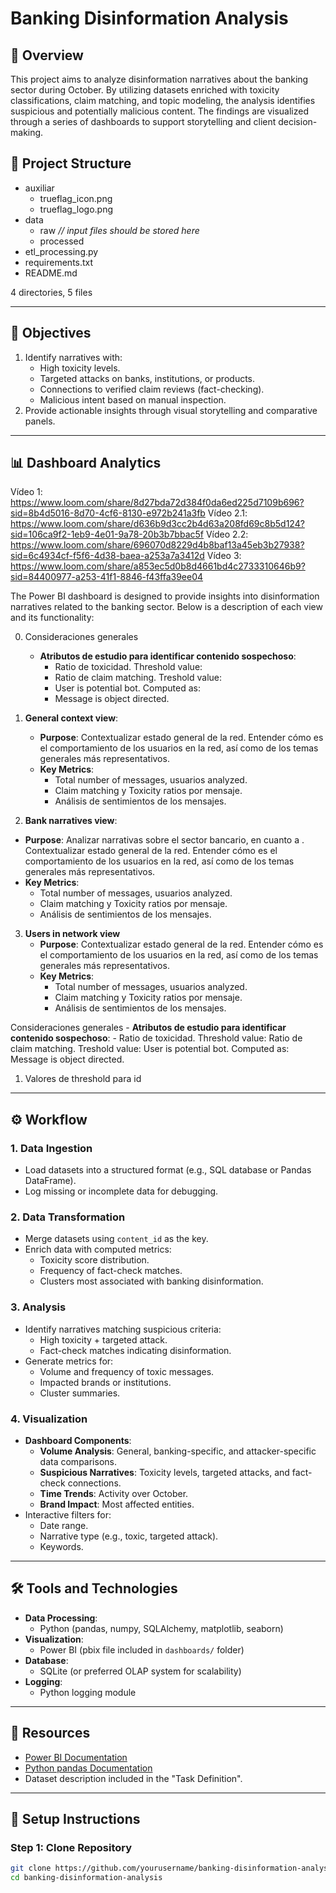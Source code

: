 # Banking Disinformation Analysis

## 📖 Overview
This project aims to analyze disinformation narratives about the banking sector during October. By utilizing datasets enriched with toxicity classifications, claim matching, and topic modeling, the analysis identifies suspicious and potentially malicious content. The findings are visualized through a series of dashboards to support storytelling and client decision-making.


## 📂 Project Structure

- auxiliar
  - trueflag_icon.png
  - trueflag_logo.png
- data
  - raw *// input files should be stored here*
  - processed
- etl_processing.py
- requirements.txt
- README.md


4 directories, 5 files

---

## 🎯 Objectives
1. Identify narratives with:
   - High toxicity levels.
   - Targeted attacks on banks, institutions, or products.
   - Connections to verified claim reviews (fact-checking).
   - Malicious intent based on manual inspection.
2. Provide actionable insights through visual storytelling and comparative panels.

---

## 📊 Dashboard Analytics

Vídeo 1: https://www.loom.com/share/8d27bda72d384f0da6ed225d7109b696?sid=8b4d5016-8d70-4cf6-8130-e972b241a3fb
Vídeo 2.1: https://www.loom.com/share/d636b9d3cc2b4d63a208fd69c8b5d124?sid=106ca9f2-1eb9-4e01-9a78-20b3b7bbac5f
Vídeo 2.2: https://www.loom.com/share/696070d8229d4b8baf13a45eb3b27938?sid=6c4934cf-f5f6-4d38-baea-a253a7a3412d
Vídeo 3: https://www.loom.com/share/a853ec5d0b8d4661bd4c2733310646b9?sid=84400977-a253-41f1-8846-f43ffa39ee04

The Power BI dashboard is designed to provide insights into disinformation narratives related to the banking sector. Below is a description of each view and its functionality:

0. Consideraciones generales
    - **Atributos de estudio para identificar contenido sospechoso**:
      - Ratio de toxicidad. Threshold value:
      - Ratio de claim matching. Treshold value:
      - User is potential bot. Computed as:
      - Message is object directed.  

1. **General context view**:
   - **Purpose**: Contextualizar estado general de la red. Entender cómo es el comportamiento de los usuarios en la red, así como de los temas generales más representativos.
   - **Key Metrics**:
     - Total number of messages, usuarios analyzed.
     - Claim matching y Toxicity ratios por mensaje.
     - Análisis de sentimientos de los mensajes.
    
2. **Bank narratives view**:
  - **Purpose**: Analizar narrativas sobre el sector bancario, en cuanto a . Contextualizar estado general de la red. Entender cómo es el comportamiento de los usuarios en la red, así como de los temas generales más representativos.
   - **Key Metrics**:
     - Total number of messages, usuarios analyzed.
     - Claim matching y Toxicity ratios por mensaje.
     - Análisis de sentimientos de los mensajes.

3. **Users in network view**
   - **Purpose**: Contextualizar estado general de la red. Entender cómo es el comportamiento de los usuarios en la red, así como de los temas generales más representativos.
   - **Key Metrics**:
     - Total number of messages, usuarios analyzed.
     - Claim matching y Toxicity ratios por mensaje.
     - Análisis de sentimientos de los mensajes.
    
Consideraciones generales
    - **Atributos de estudio para identificar contenido sospechoso**:
      - Ratio de toxicidad. Threshold value:
      Ratio de claim matching. Treshold value:
      User is potential bot. Computed as:
      Message is object directed.  

1. Valores de threshold para id
    
---

## ⚙️ Workflow

### 1. Data Ingestion
- Load datasets into a structured format (e.g., SQL database or Pandas DataFrame).
- Log missing or incomplete data for debugging.

### 2. Data Transformation
- Merge datasets using `content_id` as the key.
- Enrich data with computed metrics:
  - Toxicity score distribution.
  - Frequency of fact-check matches.
  - Clusters most associated with banking disinformation.

### 3. Analysis
- Identify narratives matching suspicious criteria:
  - High toxicity + targeted attack.
  - Fact-check matches indicating disinformation.
- Generate metrics for:
  - Volume and frequency of toxic messages.
  - Impacted brands or institutions.
  - Cluster summaries.

### 4. Visualization
- **Dashboard Components**:
  - **Volume Analysis**: General, banking-specific, and attacker-specific data comparisons.
  - **Suspicious Narratives**: Toxicity levels, targeted attacks, and fact-check connections.
  - **Time Trends**: Activity over October.
  - **Brand Impact**: Most affected entities.
- Interactive filters for:
  - Date range.
  - Narrative type (e.g., toxic, targeted attack).
  - Keywords.

---

## 🛠 Tools and Technologies
- **Data Processing**:
  - Python (pandas, numpy, SQLAlchemy, matplotlib, seaborn)
- **Visualization**:
  - Power BI (pbix file included in `dashboards/` folder)
- **Database**:
  - SQLite (or preferred OLAP system for scalability)
- **Logging**:
  - Python logging module

---

## 🔗 Resources
- [Power BI Documentation](https://learn.microsoft.com/en-us/power-bi/)
- [Python pandas Documentation](https://pandas.pydata.org/docs/)
- Dataset description included in the "Task Definition".

---

## 🚀 Setup Instructions

### Step 1: Clone Repository
```bash
git clone https://github.com/yourusername/banking-disinformation-analysis.git
cd banking-disinformation-analysis
